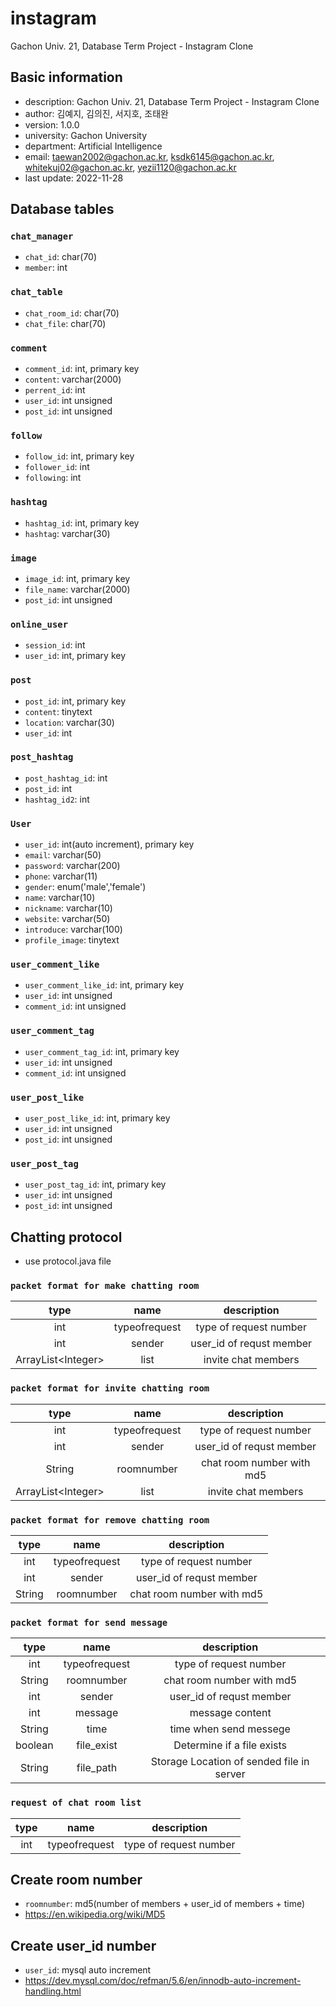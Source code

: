 # instagram
Gachon Univ. 21, Database Term Project - Instagram Clone

## Basic information

* description: Gachon Univ. 21, Database Term Project - Instagram Clone
* author: 김예지, 김의진, 서지호, 조태완
* version: 1.0.0
* university: Gachon University
* department: Artificial Intelligence
* email: taewan2002@gachon.ac.kr, ksdk6145@gachon.ac.kr, whitekuj02@gachon.ac.kr, yezii1120@gachon.ac.kr
* last update: 2022-11-28

## Database tables

### `chat_manager`
* `chat_id`: char(70)
* `member`: int

### `chat_table`
* `chat_room_id`: char(70)
* `chat_file`: char(70)

### `comment`
* `comment_id`: int, primary key
* `content`: varchar(2000)
* `perrent_id`: int
* `user_id`: int unsigned
* `post_id`: int unsigned

### `follow`
* `follow_id`: int, primary key
* `follower_id`: int
* `following`: int

### `hashtag`
* `hashtag_id`: int, primary key
* `hashtag`: varchar(30)

### `image`
* `image_id`: int, primary key
* `file_name`: varchar(2000)
* `post_id`: int unsigned

### `online_user`
* `session_id`: int
* `user_id`: int, primary key

### `post`
* `post_id`: int, primary key
* `content`: tinytext
* `location`: varchar(30)
* `user_id`: int

### `post_hashtag`

* `post_hashtag_id`: int
* `post_id`: int
* `hashtag_id2`: int

### `User`
* `user_id`: int(auto increment), primary key
* `email`: varchar(50)
* `password`: varchar(200)
* `phone`: varchar(11)
* `gender`: enum('male','female')
* `name`: varchar(10)
* `nickname`: varchar(10)
* `website`: varchar(50)
* `introduce`: varchar(100)
* `profile_image`: tinytext

### `user_comment_like`
* `user_comment_like_id`: int, primary key
* `user_id`: int unsigned
* `comment_id`: int unsigned

### `user_comment_tag`
* `user_comment_tag_id`: int, primary key
* `user_id`: int unsigned
* `comment_id`: int unsigned

### `user_post_like`
* `user_post_like_id`: int, primary key
* `user_id`: int unsigned
* `post_id`: int unsigned

### `user_post_tag`
* `user_post_tag_id`: int, primary key
* `user_id`: int unsigned
* `post_id`: int unsigned

## Chatting protocol

* use protocol.java file

### `packet format for make chatting room`

|        type         |     name      |       description        |
|:-------------------:|:-------------:|:------------------------:|
|         int         | typeofrequest |  type of request number  |
|         int         |    sender     | user_id of requst member |
| ArrayList\<Integer> |     list      |   invite chat members    |


### `packet format for invite chatting room`

|        type         |     name      |        description        |
|:-------------------:|:-------------:|:-------------------------:|
|         int         | typeofrequest |  type of request number   |
|         int         |    sender     | user_id of requst member  |
|       String        |  roomnumber   | chat room number with md5 |
| ArrayList\<Integer> |     list      |    invite chat members    |

### `packet format for remove chatting room`

|        type         |     name      |        description        |
|:-------------------:|:-------------:|:-------------------------:|
|         int         | typeofrequest |  type of request number   |
|         int         |    sender     | user_id of requst member  |
|       String        |  roomnumber   | chat room number with md5 |

### `packet format for send message`

|  type   |     name      |                description                |
|:-------:|:-------------:|:-----------------------------------------:|
|   int   | typeofrequest |          type of request number           |
| String  |  roomnumber   |         chat room number with md5         |
|   int   |    sender     |         user_id of requst member          |
|   int   |    message    |              message content              |
| String  |     time      |          time when send messege           |
| boolean |  file_exist   |        Determine if a file exists         |
| String  |   file_path   | Storage Location of sended file in server |

### `request of chat room list`
|  type   |     name      |                description                |
|:-------:|:-------------:|:-----------------------------------------:|
|   int   | typeofrequest |          type of request number           |


## Create room number

* `roomnumber`: md5(number of members + user_id of members + time)
* https://en.wikipedia.org/wiki/MD5

## Create user_id number

* `user_id`: mysql auto increment
* https://dev.mysql.com/doc/refman/5.6/en/innodb-auto-increment-handling.html

